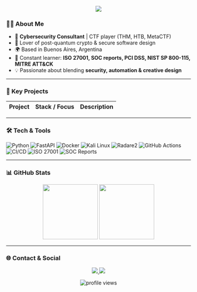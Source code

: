 <!-- Banner -->
<p align="center">
  <img src="https://capsule-render.vercel.app/api?type=waving&height=200&color=0:7F00FF,100:00FFFF&text=Noelia%20Altamirano&fontAlign=50&fontColor=FFFFFF&fontSize=40&animation=fadeIn" />
</p>

<!-- Presentación -->
### 👩‍💻 About Me
- 🔐 **Cybersecurity Consultant** | CTF player (THM, HTB, MetaCTF)
- 🧩 Lover of post-quantum crypto & secure software design
- 🌍 Based in Buenos Aires, Argentina
- 🌱 Constant learner: **ISO 27001, SOC reports, PCI DSS, NIST SP 800-115, MITRE ATT&CK**
- 💡 Passionate about blending **security, automation & creative design**

---

### 🚀 Key Projects
| Project | Stack / Focus | Description |
|--------|--------------|------------|


---

### 🛠️ Tech & Tools
![Python](https://img.shields.io/badge/-Python-3776AB?logo=python&logoColor=white)
![FastAPI](https://img.shields.io/badge/-FastAPI-009688?logo=fastapi&logoColor=white)
![Docker](https://img.shields.io/badge/-Docker-2496ED?logo=docker&logoColor=white)
![Kali Linux](https://img.shields.io/badge/-Kali%20Linux-557C94?logo=kalilinux&logoColor=white)
![Radare2](https://img.shields.io/badge/-Radare2-000000?logo=radare2&logoColor=white)
![GitHub Actions](https://img.shields.io/badge/-GitHub%20Actions-2088FF?logo=githubactions&logoColor=white)
![CI/CD](https://img.shields.io/badge/-CI/CD-FF9800?logo=gitlab&logoColor=white)
![ISO 27001](https://img.shields.io/badge/-ISO%2027001-4CAF50)
![SOC Reports](https://img.shields.io/badge/-SOC%20Reports-8E44AD)

---

### 📊 GitHub Stats
<p align="center">
  <img src="https://github-readme-stats.vercel.app/api?username=noelia-alt&show_icons=true&theme=tokyonight" height="150"/>
  <img src="https://github-readme-stats.vercel.app/api/top-langs/?username=noelia-alt&layout=compact&theme=tokyonight" height="150"/>
</p>

---

### 🌐 Contact & Social
<p align="center">
  <a href="https://www.linkedin.com/in/noelia-altamirano" target="_blank">
    <img src="https://img.shields.io/badge/LinkedIn-0077B5?logo=linkedin&logoColor=white" />
  </a>
  <a href="https://ctf.hackthebox.com/user/profile/471442" target="_blank">
    <img src="https://img.shields.io/badge/Hack%20The%20Box-111927?logo=hackthebox&logoColor=green" />
  </a>
</p>

<p align="center">
  <img src="https://komarev.com/ghpvc/?username=noelia-alt&label=Profile%20views&color=0e75b6&style=flat" alt="profile views" />
</p>

